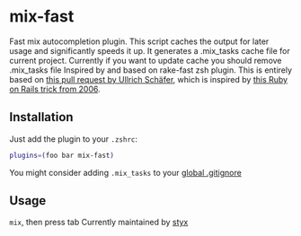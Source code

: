 # mix-fast
Fast mix autocompletion plugin.
This script caches the output for later usage and significantly speeds it up.
It generates a .mix_tasks cache file for current project. Currently if you want
to update cache you should remove .mix_tasks file
Inspired by and based on rake-fast zsh plugin.
This is entirely based on [this pull request by Ullrich Schäfer](https://github.com/robb/.dotfiles/pull/10/), which is inspired by [this Ruby on Rails trick from 2006](https://weblog.rubyonrails.org/2006/3/9/fast-rake-task-completion-for-zsh/).
## Installation
Just add the plugin to your `.zshrc`:
```bash
plugins=(foo bar mix-fast)
```
You might consider adding `.mix_tasks` to your [global .gitignore](https://help.github.com/articles/ignoring-files#global-gitignore)
## Usage
`mix`, then press tab
Currently maintained by [styx](https://github.com/styx/)
